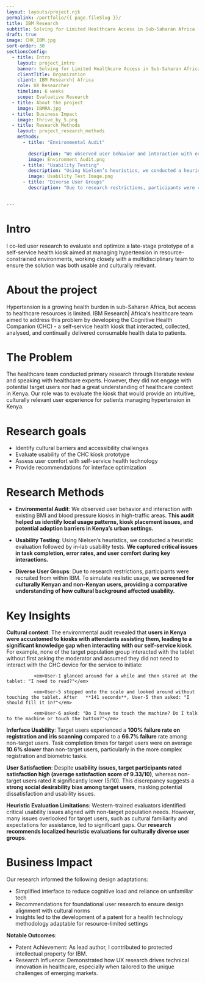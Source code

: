 ```yaml
---
layout: layouts/project.njk
permalink: /portfolio/{{ page.fileSlug }}/
title: IBM Research
subtitle: Solving for Limited Healthcare Access in Sub-Saharan Africa (Coming soon!)
draft: true
image: CHK_IBM.jpg
sort-order: 30
sectionsConfig:
  - title: Intro
    layout: project_intro
    banner: Solving for Limited Healthcare Access in Sub-Saharan Africa
    clientTitle: Organization
    client: IBM Research| Africa
    role: UX Researcher
    timeline: 6 weeks
    scope: Evaluative Research
  - title: About the project
    image: IBMRA.jpg
  - title: Business Impact
    image: thrive_by_5.png
  - title: Research Methods
    layout: project_research_methods
    methods:
      - title: "Environmental Audit"
        
        description: "We observed user behavior and interaction with existing BMI and blood pressure kiosks in high-traffic areas. This audit helped us identify local usage patterns, kiosk placement issues, and potential adoption barriers in Kenya’s urban settings."
        image: Environment Audit.png
      - title: "Usability Testing"
        description: "Using Nielsen’s heuristics, we conducted a heuristic evaluation followed by in-lab usability tests. Participants included both target (culturally Kenyan) and non-target populations, allowing us to capture usability differences due to cultural context. We noted critical issues in task completion, error rates, and user comfort during key interactions."
        image: Usability Test Image.png
      - title: "Diverse User Groups"
        description: "Due to research restrictions, participants were recruited from within IBM. To simulate realistic usage, **we screened for culturally Kenyan and non-Kenyan users, providing a comparative understanding of how cultural background affected usability.**
     

---
```

# Intro
I co-led user research to evaluate and optimize a late-stage prototype of a self-service health kiosk aimed at managing hypertension in resource-constrained environments, working closely with a multidisciplinary team to ensure the solution was both usable and culturally relevant.


# About the project
Hypertension is a growing health burden in sub-Saharan Africa, but access to healthcare resources is limited. IBM Research| Africa's healthcare team aimed to address this problem by developing the Cognitive Health Companion (CHC) - a self-service health kiosk that  interacted, collected, analysed, and continually delivered consumable health data to patients. 


# The Problem
The healthcare team conducted primary research through literatute review and speaking with healthcare experts. However, they did not engage with potential target users nor had a great understanding of healthcare context in Kenya. Our role was to evaluate the kiosk that would provide an intuitive, culturally relevant user experience for patients managing hypertension in Kenya. 

# Research goals
- Identify cultural barriers and accessibility challenges
- Evaluate usability of the CHC kiosk prototype
- Assess user comfort with self-service health technology
- Provide recommendations for interface optimization

# Research Methods

- **Environmental Audit**: We observed user behavior and interaction with existing BMI and blood pressure kiosks in high-traffic areas. **This audit helped us identify local usage patterns, kiosk placement issues, and potential adoption barriers in Kenya’s urban settings.**

- **Usability Testing**: Using Nielsen’s heuristics, we conducted a heuristic evaluation followed by in-lab usability tests. **We captured critical issues in task completion, error rates, and user comfort during key interactions.**

- **Diverse User Groups**: Due to research restrictions, participants were recruited from within IBM. To simulate realistic usage, **we screened for culturally Kenyan and non-Kenyan users, providing a comparative understanding of how cultural background affected usability.**
  

# Key Insights

**Cultural context**: The environmental audit revealed that **users in Kenya were accustomed to kiosks with attendants assisting them, leading to a significant knowledge gap when interacting with our self-service kiosk**. For example, none of the target population group interacted with the tablet without first asking the moderator and assumed they did not need to interact with the CHC device for the service to initiate:

              <em>User-1 glanced around for a while and then stared at the tablet: "I need to read?"</em>

              <em>User-5 stepped onto the scale and looked around without touching the tablet. After   **141 seconds**, User-5 then asked: "I should fill it in?"</em>

              <em>User-6 asked: "Do I have to touch the machine? Do I talk to the machine or touch the button?"</em>

**Inferface Usability**: Target users experienced a **100% failure rate on registration and iris scanning** compared to a **66.7% failure** rate among non-target users. Task completion times for target users were on average **10.6% slower** than non-target users, particularly in the more complex registration and biometric tasks.

**User Satisfaction**: Despite **usability issues, target participants rated satisfaction high (average satisfaction score of 9.33/10)**, whereas non-target users rated it significantly lower (5/10). This discrepancy suggests a **strong social desirability bias among target users**, masking potential dissatisfaction and usability issues.

**Heuristic Evaluation Limitations**: Western-trained evaluators identified critical usability issues aligned with non-target population needs. However, many issues overlooked for target users, such as cultural familiarity and expectations for assistance, led to significant gaps. Our **research recommends localized heuristic evaluations for culturally diverse user groups**​.


# Business Impact

Our research informed the following design adaptations:

- Simplified interface to reduce cognitive load and reliance on unfamiliar tech
- Recommendations for foundational user research to ensure design alignment with cultural norms
- Insights led to the development of a patent for a health technology methodology adaptable for resource-limited settings

**Notable Outcomes**:

- Patent Achievement: As lead author, I contributed to protected intellectual property for IBM.
- Research Influence: Demonstrated how UX research drives technical innovation in healthcare, especially when tailored to the unique challenges of emerging markets.


